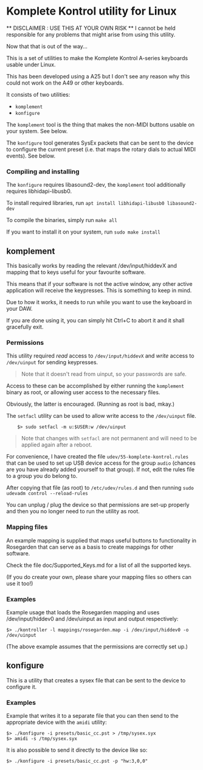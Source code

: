 # Komplete Kontrol utility for Linux #

** DISCLAIMER : USE THIS AT YOUR OWN RISK **
I cannot be held responsible for any problems that might arise
from using this utility. 

Now that that is out of the way...

This is a set of utilities to make the Komplete Kontrol A-series 
keyboards usable under Linux.

This has been developed using a A25 but I don't see any reason why 
this could not work on the A49 or other keyboards.

It consists of two utilities:
- `komplement`
- `konfigure` 

The `komplement` tool is the thing that makes the non-MIDI buttons 
usable on your system. See below.

The `konfigure` tool generates SysEx packets that can be sent
to the device to configure the current preset (i.e. that maps the 
rotary dials to actual MIDI events). See below.


### Compiling and installing ###
The `konfigure` requires libasound2-dev, the `komplement` tool additionally
requires libhidapi-libusb0.

To install required libraries, run
    `apt install libhidapi-libusb0 libasound2-dev`

To compile the binaries, simply run 
    `make all`
    
If you want to install it on your system, run 
    `sudo make install`

## komplement ##
This basically works by reading the relevant /dev/input/hiddevX and 
mapping that to keys useful for your favourite software. 

This means that if your software is not the active window, any other 
active application will receive the keypresses. This is something 
to keep in mind.

Due to how it works, it needs to run while you want to use the keyboard 
in your DAW. 

If you are done using it, you can simply hit Ctrl+C to abort it and it shall
gracefully exit.

### Permissions ###
This utility required *read* access to `/dev/input/hiddevX` and *write* access 
to `/dev/uinput` for sending keypresses.
> Note that it doesn't read from uinput, so your passwords are safe.

Access to these can be accomplished by either running the `komplement` binary 
as root, or allowing user access to the necessary files. 

Obviously, the latter is encouraged. (Running as root is bad, mkay.)

The `setfacl` utility can be used to allow write access to the `/dev/uinput` file. 
```
    $> sudo setfacl -m u:$USER:w /dev/uinput
```
> Note that changes with `setfacl` are not permanent and will need to be applied 
> again after a reboot.

For convenience, I have created the file `udev/55-komplete-kontrol.rules` that
can be used to set up USB device access for the group `audio` (chances are you 
have already added yourself to that group). If not, edit the rules file to 
a group you do belong to.

After copying that file (as root) to `/etc/udev/rules.d` and then running
    `sudo udevadm control --reload-rules`

You can unplug / plug the device so that permissions are set-up properly and 
then you no longer need to run the utility as root.


### Mapping files ###
An example mapping is supplied that maps useful buttons to functionality 
in Rosegarden that can serve as a basis to create mappings for other software. 

Check the file doc/Supported_Keys.md for a list of all the supported keys.

(If you do create your own, please share your mapping files so others 
can use it too!)


### Examples ###
Example usage that loads the Rosegarden mapping and uses /dev/input/hiddev0 
and /dev/uinput as input and output respectively:
```
$> ./kontroller -l mappings/rosegarden.map -i /dev/input/hiddev0 -o /dev/uinput
```

(The above example assumes that the permissions are correctly set up.)

## konfigure ##
This is a utility that creates a sysex file that can be sent to the device
to configure it.

### Examples ###
Example that writes it to a separate file that you can then send
to the appropriate device with the `amidi` utility:
```
$> ./konfigure -i presets/basic_cc.pst > /tmp/sysex.syx
$> amidi -s /tmp/sysex.syx
```

It is also possible to send it directly to the device like so:
```
$> ./konfigure -i presets/basic_cc.pst -p "hw:3,0,0"
```
